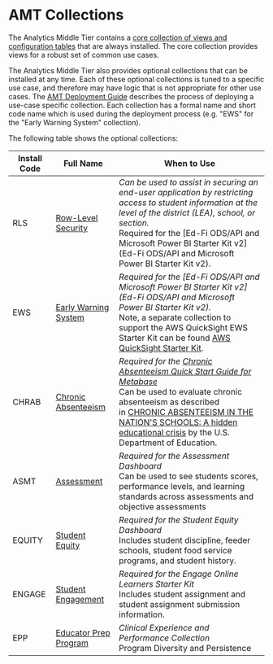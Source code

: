 # AMT Collections

The Analytics Middle Tier contains a [core collection of views and configuration
tables](./core-view-collection/readme.md) that are always installed.
The core collection provides views for a robust set of common use cases.

The Analytics Middle Tier also provides optional collections that can be
installed at any time. Each of these optional collections is tuned to a specific
use case, and therefore may have logic that is not appropriate for other use
cases. The [AMT Deployment
Guide](../../deployment-guide/readme.mdx) describes the
process of deploying a use-case specific collection. Each collection has a
formal name and short code name which is used during the deployment process
(e.g. "EWS" for the "Early Warning System" collection).

The following table shows the optional collections:

| Install Code | Full Name | When to Use |
| --- | --- | --- |
| RLS | [Row-Level Security](./row-level-security-collection/readme.md) | _Can be used to assist in securing an end-user application by restricting access to student information at the level of the district (LEA), school, or section.<br/>_   ​Required for the [Ed-Fi ODS/API and Microsoft Power BI Starter Kit v2](Ed-Fi ODS/API and Microsoft Power BI Starter Kit v2). |
| ​EWS | [Early Warning System​](./early-warning-system-collection/readme.md) | _​Required for the [Ed-Fi ODS/API and Microsoft Power BI Starter Kit v2](Ed-Fi ODS/API and Microsoft Power BI Starter Kit v2).<br/>_   Note, a separate collection to support the AWS QuickSight EWS Starter Kit can be found [AWS QuickSight Starter Kit](https://edfi.atlassian.net/wiki/spaces/EXCHANGE/pages/22488932). |
| CHRAB | [Chronic Absenteeism](./chronic-absenteeism-collection/readme.md) | _Required for the [Chronic Absenteeism Quick Start Guide for Metabase](https://github.com/Ed-Fi-Exchange-OSS/Ed-Fi-MetabaseChronicAbsenteeismQuickStart)<br/>_   Can be used to evaluate chronic absenteeism as described in [CHRONIC ABSENTEEISM IN THE NATION'S SCHOOLS: A hidden educational crisis](https://www2.ed.gov/datastory/chronicabsenteeism.html) by the U.S. Department of Education. |
| ASMT | [Assessment](./assessment-collection/readme.md) | _Required for the Assessment Dashboard<br/>_   Can be used to see students scores, performance levels, and learning standards across assessments and objective assessments |
| EQUITY | [Student Equity](./student-equity-collection/readme.md) | _Required for the Student Equity Dashboard<br/>_   Includes student discipline, feeder schools, student food service programs, and student history. |
| ENGAGE | [Student Engagement](./engage-online-learners-collection/readme.md) | _Required for the Engage Online Learners Starter Kit<br/>_   Includes student assignment and student assignment submission information. |
| EPP | [Educator Prep Program](./educator-preparation-collection/readme.md) | _Clinical Experience and Performance Collection <br/>_   Program Diversity and Persistence |
